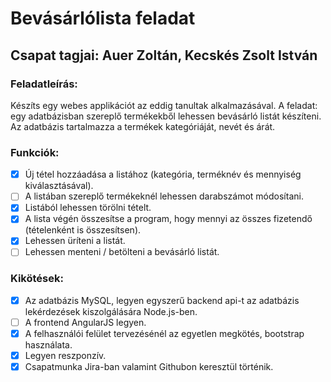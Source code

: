 # Bevásárlólista feladat
## Csapat tagjai: Auer Zoltán, Kecskés Zsolt István

### Feladatleírás:
Készíts egy webes applikációt az eddig tanultak alkalmazásával.
A feladat: egy adatbázisban szereplő termékekből lehessen bevásárló listát készíteni. Az adatbázis tartalmazza a termékek kategóriáját, nevét és árát. 
 
### Funkciók:
- [x] Új tétel hozzáadása a listához (kategória, terméknév és mennyiség kiválasztásával).
- [ ] A listában szereplő termékeknél lehessen darabszámot módosítani.
- [x] Listából lehessen törölni tételt.
- [x] A lista végén összesítse a program, hogy mennyi az összes fizetendő (tételenként is összesítsen).
- [x] Lehessen üríteni a listát.
- [ ] Lehessen menteni / betölteni a bevásárló listát.
### Kikötések:
- [x] Az adatbázis MySQL, legyen egyszerű backend api-t az adatbázis lekérdezések kiszolgálására Node.js-ben. 
- [ ] A frontend AngularJS legyen. 
- [x] A felhasználói felület tervezésénél az egyetlen megkötés, bootstrap használata. 
- [x] Legyen reszponzív.
- [x] Csapatmunka Jira-ban valamint Githubon keresztül történik.
